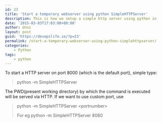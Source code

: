 ```yaml
---
id: 23
title: 'Start a temporary webserver using python SimpleHTTPServer'
description: This is how we setup a simple http server using python in a single command. this is very useful to test some web content locally
date: '2015-03-03T17:03:00+00:00'
author: Unni
layout: post
guid: 'https://devopslife.io/?p=23'
permalink: /start-a-temporary-webserver-using-python-simplehttpserver/
categories:
    - Python
tags:
    - python
---
```


To start a HTTP server on port 8000 (which is the default port), simple type:

> python -m SimpleHTTPServer

The PWD(present working directory) by which the command is executed will be served via HTTP. If we want to use custom port, use

> python -m SimpleHTTPServer &lt;portnumber&gt;
> 
> For eg python -m SimpleHTTPServer 8080